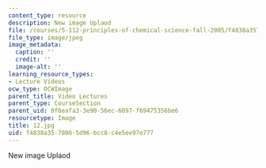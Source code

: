 ```yaml
---
content_type: resource
description: New image Uplaod
file: /courses/5-112-principles-of-chemical-science-fall-2005/f4838a3578065d96bcc8c4e5ee97e777_12.jpg
file_type: image/jpeg
image_metadata:
  caption: ''
  credit: ''
  image-alt: ''
learning_resource_types:
- Lecture Videos
ocw_type: OCWImage
parent_title: Video Lectures
parent_type: CourseSection
parent_uid: 0f6eafa3-3e90-56ec-6097-f69475356be6
resourcetype: Image
title: 12.jpg
uid: f4838a35-7806-5d96-bcc8-c4e5ee97e777
---
```

New image Uplaod

